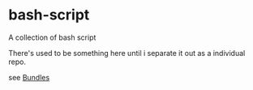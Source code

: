 # bash-script
A collection of bash script

There's used to be something here until i separate it out as a individual repo.

see [Bundles](https://github.com/MingFei2001/bundles.git)
